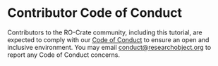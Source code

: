 # Contributor Code of Conduct

Contributors to the RO-Crate community, including this tutorial, are expected to comply with our [Code of Conduct](https://github.com/ResearchObject/ro-crate/blob/main/CODE_OF_CONDUCT.md) to ensure an open and inclusive environment. You may email conduct@researchobject.org to report any Code of Conduct concerns.
